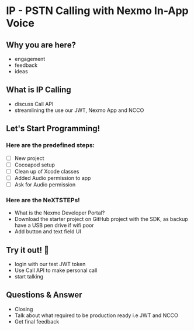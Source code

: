 # IP - PSTN Calling with Nexmo In-App Voice

## Why you are here?

- engagement
- feedback
- ideas

## What is IP Calling

- discuss Call API
- streamlining the use our JWT, Nexmo App and NCCO


## Let's Start Programming!

### Here are the predefined steps: 
- [ ] New project
- [ ] Cocoapod setup
- [ ] Clean up of Xcode classes
- [ ] Added Audio permission to app
- [ ] Ask for Audio permission

### Here are the NeXTSTEPs! 
- What is the Nexmo Developer Portal? 
- Download the starter project on GitHub project with the SDK, as backup have a USB pen drive if wifi poor
- Add button and text field UI

## Try it out! 🎉 
- login with our test JWT token
- Use Call API to make personal call
- start talking

## Questions & Answer
- Closing
- Talk about what required to be production ready i.e JWT and NCCO
- Get final feedback